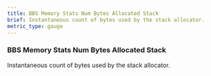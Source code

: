 ```yaml
---
title: BBS Memory Stats Num Bytes Allocated Stack
brief: Instantaneous count of bytes used by the stack allocator.
metric_type: gauge
---
```


### BBS Memory Stats Num Bytes Allocated Stack

Instantaneous count of bytes used by the stack allocator.
